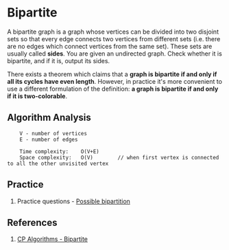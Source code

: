 # Bipartite
A bipartite graph is a graph whose vertices can be divided into two disjoint sets so that every edge connects two vertices from different sets (i.e. there are no edges which connect vertices from the same set). These sets are usually called **sides**. You are given an undirected graph. Check whether it is bipartite, and if it is, output its sides.

There exists a theorem which claims that a **graph is bipartite if and only if all its cycles have even length**. However, in practice it's more convenient to use a different formulation of the definition: **a graph is bipartite if and only if it is two-colorable**.

## Algorithm Analysis
```
    V - number of vertices
    E - number of edges

    Time complexity:    O(V+E)
    Space complexity:   O(V)        // when first vertex is connected to all the other unvisited vertex
```

## Practice
1. Practice questions - [Possible bipartition](https://leetcode.com/problems/possible-bipartition/)

## References
1. [CP Algorithms - Bipartite](https://cp-algorithms.com/graph/bipartite-check.html)